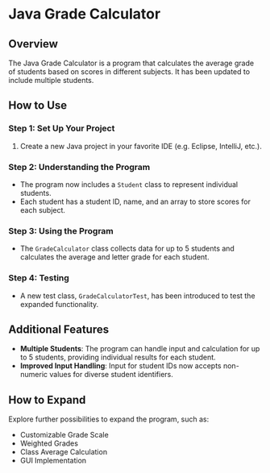 # Java Grade Calculator

## Overview

The Java Grade Calculator is a program that calculates the average grade of students based on scores in different subjects. It has been updated to include multiple students.

## How to Use

### Step 1: Set Up Your Project

1. Create a new Java project in your favorite IDE (e.g. Eclipse, IntelliJ, etc.).

### Step 2: Understanding the Program

- The program now includes a `Student` class to represent individual students.
- Each student has a student ID, name, and an array to store scores for each subject.

### Step 3: Using the Program

- The `GradeCalculator` class collects data for up to 5 students and calculates the average and letter grade for each student.

### Step 4: Testing

- A new test class, `GradeCalculatorTest`, has been introduced to test the expanded functionality.

## Additional Features

- **Multiple Students**: The program can handle input and calculation for up to 5 students, providing individual results for each student.
- **Improved Input Handling**: Input for student IDs now accepts non-numeric values for diverse student identifiers.

## How to Expand

Explore further possibilities to expand the program, such as:

- Customizable Grade Scale
- Weighted Grades
- Class Average Calculation
- GUI Implementation

